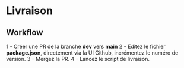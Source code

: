 # Livraison

## Workflow

1 - Créer une PR de la branche **dev** vers **main**
2 - Editez le fichier **package.json**, directement via la UI Github, incrémentez le numéro de version.
3 - Mergez la PR.
4 - Lancez le script de livraison.
